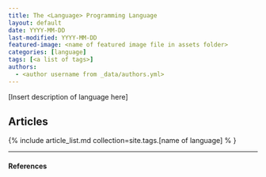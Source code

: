 ```yaml
---
title: The <Language> Programming Language
layout: default
date: YYYY-MM-DD
last-modified: YYYY-MM-DD
featured-image: <name of featured image file in assets folder>
categories: [language]
tags: [<a list of tags>]
authors:
  - <author username from _data/authors.yml>
---
```


[Insert description of language here]

## Articles

{% include article_list.md collection=site.tags.[name of language] % }

---

#### References

[^1]: [some IEEE reference]
